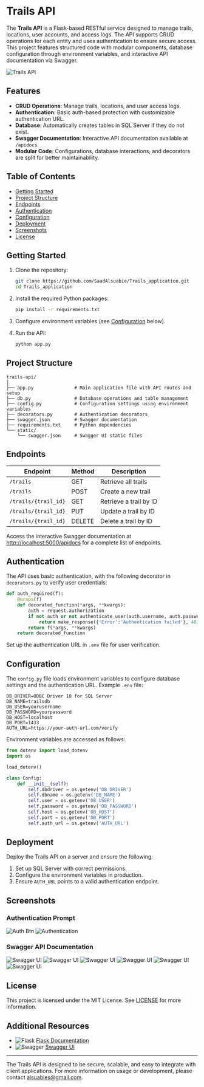 # Trails API

The **Trails API** is a Flask-based RESTful service designed to manage trails, locations, user accounts, and access logs. The API supports CRUD operations for each entity and uses authentication to ensure secure access. This project features structured code with modular components, database configuration through environment variables, and interactive API documentation via Swagger.

![Trails API](/static/images/image.png)

## Features

- **CRUD Operations**: Manage trails, locations, and user access logs.
- **Authentication**: Basic auth-based protection with customizable authentication URL.
- **Database**: Automatically creates tables in SQL Server if they do not exist.
- **Swagger Documentation**: Interactive API documentation available at `/apidocs`.
- **Modular Code**: Configurations, database interactions, and decorators are split for better maintainability.

## Table of Contents

- [Getting Started](#getting-started)
- [Project Structure](#project-structure)
- [Endpoints](#endpoints)
- [Authentication](#authentication)
- [Configuration](#configuration)
- [Deployment](#deployment)
- [Screenshots](#screenshots)
- [License](#license)

## Getting Started

1. Clone the repository:
   ```bash
   git clone https://github.com/SaadAlsuabie/Trails_application.git
   cd Trails_application
   ```

2. Install the required Python packages:
   ```bash
   pip install -r requirements.txt
   ```

3. Configure environment variables (see [Configuration](#configuration) below).

4. Run the API:
   ```bash
   python app.py
   ```

## Project Structure

```plaintext
trails-api/
│
├── app.py               # Main application file with API routes and setup
├── db.py                # Database operations and table management
├── config.py            # Configuration settings using environment variables
├── decorators.py        # Authentication decorators
├── swagger.json         # Swagger documentation
├── requirements.txt     # Python dependencies
└── static/
    └── swagger.json     # Swagger UI static files
```

## Endpoints

| Endpoint                   | Method | Description              |
|----------------------------|--------|--------------------------|
| `/trails`                  | GET    | Retrieve all trails      |
| `/trails`                  | POST   | Create a new trail       |
| `/trails/{trail_id}`       | GET    | Retrieve a trail by ID   |
| `/trails/{trail_id}`       | PUT    | Update a trail by ID     |
| `/trails/{trail_id}`       | DELETE | Delete a trail by ID     |

Access the interactive Swagger documentation at [http://localhost:5000/apidocs](http://localhost:5000/apidocs) for a complete list of endpoints.

## Authentication

The API uses basic authentication, with the following decorator in `decorators.py` to verify user credentials:

```python
def auth_required(f):
    @wraps(f)
    def decorated_function(*args, **kwargs):
        auth = request.authorization
        if not auth or not authenticate_user(auth.username, auth.password):
            return make_response({'Error':'Authentication failed'}, 401)
        return f(*args, **kwargs)
    return decorated_function
```

Set up the authentication URL in `.env` file for user verification.

## Configuration

The `config.py` file loads environment variables to configure database settings and the authentication URL. Example `.env` file:

```plaintext
DB_DRIVER=ODBC Driver 18 for SQL Server
DB_NAME=trailsdb
DB_USER=yourusername
DB_PASSWORD=yourpassword
DB_HOST=localhost
DB_PORT=1433
AUTH_URL=https://your-auth-url.com/verify
```

Environment variables are accessed as follows:

```python
from dotenv import load_dotenv
import os

load_dotenv()

class Config:
    def __init__(self):
        self.dbdriver = os.getenv('DB_DRIVER')
        self.dbname = os.getenv('DB_NAME')
        self.user = os.getenv('DB_USER')
        self.password = os.getenv('DB_PASSWORD')
        self.host = os.getenv('DB_HOST')
        self.port = os.getenv('DB_PORT')
        self.auth_url = os.getenv('AUTH_URL')
```

## Deployment

Deploy the Trails API on a server and ensure the following:

1. Set up SQL Server with correct permissions.
2. Configure the environment variables in production.
3. Ensure `AUTH_URL` points to a valid authentication endpoint.

## Screenshots

### Authentication Prompt
![Auth Btn](static/images/swagger_auth_btn.png)
![Authentication](static/images/swagger_authentication.png)

### Swagger API Documentation
![Swagger UI](static/images/swagger_screen_shot_1.png)
![Swagger UI](static/images/swagger_screen_shot_2.png)
![Swagger UI](static/images/swagger_screen_shot_3.png)
![Swagger UI](static/images/swagger_screen_shot_4.png)
![Swagger UI](static/images/swagger_screen_shot_5.png)
![Swagger UI](static/images/swagger_screen_shot_6.png)
## License

This project is licensed under the MIT License. See [LICENSE](LICENSE) for more information.

## Additional Resources

- ![Flask](https://img.shields.io/badge/Flask-2.1.2-blue) [Flask Documentation](https://flask.palletsprojects.com/)
- ![Swagger](https://img.shields.io/badge/Swagger-2.0-green) [Swagger UI](https://swagger.io/tools/swagger-ui/)

---

The Trails API is designed to be secure, scalable, and easy to integrate with client applications. For more information on usage or development, please contact [alsuabies@gmail.com](mailto:alsuabies@gmail.com).